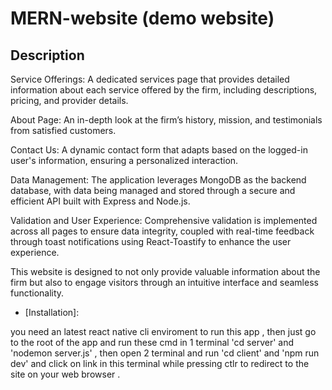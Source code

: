 

# MERN-website (demo website)
 
## Description

Service Offerings: A dedicated services page that provides detailed information about each service offered by the firm, including descriptions, pricing, and provider details.

About Page: An in-depth look at the firm’s history, mission, and testimonials from satisfied customers.

Contact Us: A dynamic contact form that adapts based on the logged-in user's information, ensuring a personalized interaction.

Data Management: The application leverages MongoDB as the backend database, with data being managed and stored through a secure and efficient API built with Express and Node.js.

Validation and User Experience: Comprehensive validation is implemented across all pages to ensure data integrity, coupled with real-time feedback through toast notifications using React-Toastify to enhance the user experience.

This website is designed to not only provide valuable information about the firm but also to engage visitors through an intuitive interface and seamless functionality.

- [Installation]:
  
you need an latest react native cli enviroment to run this app , then just go to the root of the app and run these cmd in 1 terminal 'cd server' and 'nodemon server.js' ,
then open 2 terminal and run 'cd client' and 'npm run dev' and click on link in this terminal while pressing ctlr to redirect to the site on your web browser .
  
 
